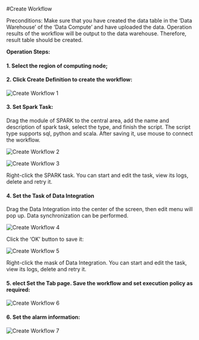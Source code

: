 #Create Workflow

Preconditions: Make sure that you have created the data table in the ‘Data Warehouse’ of the ‘Data Compute’ and have uploaded the data. Operation results of the workflow will be output to the data warehouse. Therefore, result table should be created.

**Operation Steps:**

#### 1. Select the region of computing node;

#### 2. Click **Create Definition** to create the workflow:

![Create Workflow 1](../../../../../image/Data-Factory/create-step1.png)

#### 3. Set Spark Task:

Drag the module of SPARK to the central area, add the name and description of spark task, select the type, and finish the script. The script type supports sql, python and scala. After saving it, use mouse to connect the workflow.

![Create Workflow 2](../../../../../image/Data-Factory/create-step2.png)

![Create Workflow 3](../../../../../image/Data-Factory/create-step3.png)

Right-click the SPARK task. You can start and edit the task, view its logs, delete and retry it.

#### 4. Set the Task of Data Integration

Drag the Data Integration into the center of the screen, then edit menu will pop up. Data synchronization can be performed.

![Create Workflow 4](../../../../../image/Data-Factory/create-step4.png)

Click the ‘OK’ button to save it:

![Create Workflow 5](../../../../../image/Data-Factory/create-step5.png)

Right-click the mask of Data Integration. You can start and edit the task, view its logs, delete and retry it.

#### 5. elect **Set the** Tab page. Save the workflow and set execution policy as required:

![Create Workflow 6](../../../../../image/Data-Factory/create-step6.png)

#### 6. Set the alarm information:

![Create Workflow 7](../../../../../image/Data-Factory/create-step7.png)
